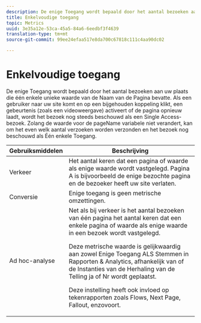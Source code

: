 ```yaml
---
description: De enige Toegang wordt bepaald door het aantal bezoeken aan uw plaats die één enkele unieke waarde van de Naam van de Pagina bevatte. Als een gebruiker naar uw site komt en op een bijgehouden koppeling klikt, een gebeurtenis (zoals een videoweergave) activeert of de pagina opnieuw laadt, wordt het bezoek nog steeds beschouwd als een Single Access-bezoek. Zolang de waarde voor de pageName variabele niet verandert, kan om het even welk aantal verzoeken worden verzonden en het bezoek nog beschouwd als Één enkele Toegang.
title: Enkelvoudige toegang
topic: Metrics
uuid: 3e35a12e-53ca-45a5-84a6-6eedbf3f4639
translation-type: tm+mt
source-git-commit: 99ee24efaa517e8da700c67818c111c4aa90dc02

---
```



# Enkelvoudige toegang

De enige Toegang wordt bepaald door het aantal bezoeken aan uw plaats die één enkele unieke waarde van de Naam van de Pagina bevatte. Als een gebruiker naar uw site komt en op een bijgehouden koppeling klikt, een gebeurtenis (zoals een videoweergave) activeert of de pagina opnieuw laadt, wordt het bezoek nog steeds beschouwd als een Single Access-bezoek. Zolang de waarde voor de pageName variabele niet verandert, kan om het even welk aantal verzoeken worden verzonden en het bezoek nog beschouwd als Één enkele Toegang.

<table id="table_00B26B47AA724D808F4C337750D7C9C7"> 
 <thead> 
  <tr> 
   <th colname="col1" class="entry"> Gebruiksmiddelen </th> 
   <th colname="col2" class="entry"> Beschrijving </th> 
  </tr> 
 </thead>
 <tbody> 
  <tr> 
   <td colname="col1"> Verkeer </td> 
   <td colname="col2"> Het aantal keren dat een pagina of waarde als enige waarde wordt vastgelegd. Pagina A is bijvoorbeeld de enige bezochte pagina en de bezoeker heeft uw site verlaten. </td> 
  </tr> 
  <tr> 
   <td colname="col1"> Conversie </td> 
   <td colname="col2"> Enige toegang is geen metrische omzettingen. </td> 
  </tr> 
  <tr> 
   <td colname="col1"> Ad hoc-analyse </td> 
   <td colname="col2">Net als bij verkeer is het aantal bezoeken <span class="wintitle"></span> van één pagina het aantal keren dat een enkele pagina of waarde als enige waarde in een bezoek wordt vastgelegd. <p>Deze metrische waarde is gelijkwaardig aan zowel <span class="wintitle"> Enige Toegang</span> ALS <span class="wintitle"> Stemmen</span> in Rapporten &amp; Analytics, afhankelijk van of<span class="wintitle"> de Instanties</span> van de Herhaling van de Telling ja of Nr wordt geplaatst. </p> <p>Deze instelling heeft ook invloed op tekenrapporten zoals Flows, Next Page, Fallout, enzovoort. </p> </td> 
  </tr> 
 </tbody> 
</table>

